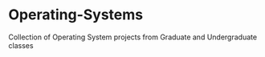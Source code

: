 # Operating-Systems
Collection of Operating System projects from Graduate and Undergraduate classes

